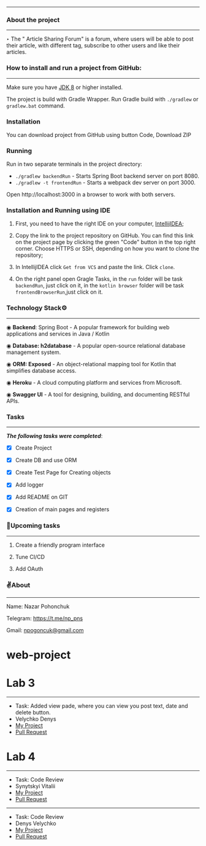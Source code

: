 ___

### About the project
___
‣ The " Article Sharing Forum" is a forum, where users will be able to post their article, with different tag, subscribe to other users and like their articles. 

### How to install and run a project from **GitHub**:

---
Make sure you have [JDK 8](https://openjdk.java.net/) or higher installed.

The project is build with Gradle Wrapper. Run Gradle build with `./gradlew` or `gradlew.bat` command.
### Installation
You can download project from GitHub using button Code, Download ZIP

### Running
Run in two separate terminals in the project directory:
* `./gradlew backendRun` - Starts Spring Boot backend server on port 8080. 
* `./gradlew -t frontendRun` - Starts a webpack dev server on port 3000. 

Open http://localhost:3000 in a browser to work with both servers.

### Installation and Running using IDE

1. First, you need to have the right IDE on your computer, [IntellijIDEA](https://www.jetbrains.com/idea/);


2. Copy the link to the project repository on GitHub. You can find this link on the project page by clicking the green "Code" button in the top right corner. Choose HTTPS or SSH, depending on how you want to clone the repository;

3. In IntellijIDEA click `Get from VCS` and paste the link. Click `clone`.

4. On the right panel open Gragle Tasks, in the `run` folder will be task `backendRun`, just click on it, in the `kotlin browser` folder will be task `frontendBrowserRun`,just click on it.
### Technology Stack⚙️
___

◉ **Backend**: Spring Boot - A popular framework for building web applications and services in Java / Kotlin

◉ **Database: h2database** - A popular open-source relational database management system.

◉ **ORM: Exposed** - An object-relational mapping tool for Kotlin that simplifies database access.

◉ **Heroku** - A cloud computing platform and services from Microsoft.

◉ **Swagger UI** - A tool for designing, building, and documenting RESTful APIs.

### Tasks
___
***The following tasks were completed***:

- [X] Create Project

- [X] Create DB and use ORM

- [X] Create Test Page for Creating objects

- [X] Add logger

- [X] Add README on GIT

- [X] Creation of main pages and registers


### 📝Upcoming tasks
___
1. Create a friendly program interface

2. Tune CI/CD

3. Add OAuth

### ✌️About
___
Name: Nazar Pohonchuk

Telegram: https://t.me/np_pns

Gmail: npogoncuk@gmail.com

# web-project
# Lab 3
___
- Task: Added view pade, where you can view you post text, date and delete button.
- Velychko Denys
- [My Project](https://github.com/Shushpin/Velychko.LvivUniversity.PersonalProject)
- [Pull Request](https://github.com/npogoncuk/web-project/commit/2a5297b97622b7cf2960a709f82ea05de488ba5a)

# Lab 4
___
- Task: Code Review
- Synytskyi Vitalii
- [My Project](https://github.com/VitaliySynytskyi/CodeFlow)
- [Pull Request](https://github.com/VitaliySynytskyi/web-project/pull/1#pullrequestreview-1441712053)

___
- Task: Code Review
- Denys Velychko
- [My Project](https://github.com/Shushpin/Velychko.LvivUniversity.PersonalProject)
- [Pull Request](https://github.com/Shushpin/web-project/pull/1#pullrequestreview-1443217502)

